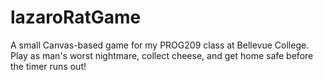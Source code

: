 # lazaroRatGame
A small Canvas-based game for my PROG209 class at Bellevue College. Play as man's worst nightmare, collect cheese, and get home safe before the timer runs out!
